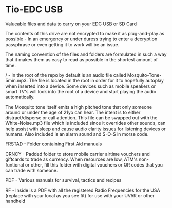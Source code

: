 # Tio-EDC USB
Valueable files and data to carry on your EDC USB or SD Card

The contents of this drive are not encrypted to make it as plug-and-play as possible - In an emergency or under duress trying to enter a decryption passphrase or even getting it to work will be an issue.

The naming convention of the files and folders are formulated in such a way that it makes them as easy to read as possible in the shortest amount of time.

/ - In the root of the repo by default is an audio file called Mosquito-Tone-5min.mp3. The file is located in the root in order for it to hopefully autoplay when inserted into a device. Some devices such as mobile speakers or smart TV's will look into the root
of a device and start playing the audio automatically. 

The Mosquito tone itself emits a high pitched tone that only someone around or under the age of 21yo can hear. The intent is to either distract/disperse or call attention. This file can be swapped out with the White-Noise.mp3 file which is included since it overrides other sounds, can help assist with sleep and cause audio clarity issues for listening devices or humans. Also included is an alarm sound and S-O-S in morse code.

FRSTAD - Folder containing First Aid manuals

CRNCY - Padded folder to store mobile carrier airtime vouchers and giftcards to trade as currency. When resources are low, ATM's non-funtional or other, fill this folder with digital vouchers or QR codes that you can trade with someone.

PDF - Various manuals for survival, tactics and recipes

RF - Inside is a PDF with all the registered Radio Frequencies for the USA (replace with your local as you see fit) for use with your UV5R or other handheld

